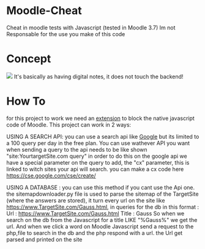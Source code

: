 # Moodle-Cheat
 Cheat in moodle tests with Javascript (tested in Moodle 3.7)
 Im not Responsable for the use you make of this code

# Concept

<img src="https://i.imgur.com/kxPVpkw.gif"></img>
It's basically as having digital notes, it does not touch the backend!

# How To
for this project to work we need an <a href="https://chrome.google.com/webstore/detail/disable-javascript/jfpdlihdedhlmhlbgooailmfhahieoem">extension</a> to block the native javascript code of Moodle.
This project can work in 2 ways:

USING A SEARCH API:
you can use a search api like <a href="https://developers.google.com/custom-search/v1/overview" >Google</a>
but its limited to a 100 query per day in the free plan. You can use wathever API you want when sending a query to the api needs to be like shown "site:YourtargetSite.com query" in order to do this on the google api we have a special parameter on the query to add, the "cx" parameter, this is linked to witch sites your api will search. you can make a cx code here https://cse.google.com/cse/create/

USING A DATABASE :
you can use this method if you cant use the Api one.
the sitemapdownloader.py file is used to parse the sitemap of the TargetSite (where the answers are stored),
it turn every url on the site like https://www.TargetSite.com/Gauss.html, in queries for the db in this format :
Url : https://www.TargetSite.com/Gauss.html
Title : Gauss
So when we search on the db from the Javascript for a title LIKE "%Gauss%" we get the url.
And when we click a word on Moodle Javascript send a request to the php,file to search in the db and the php respond with a url.
the Url get parsed and printed on the site
